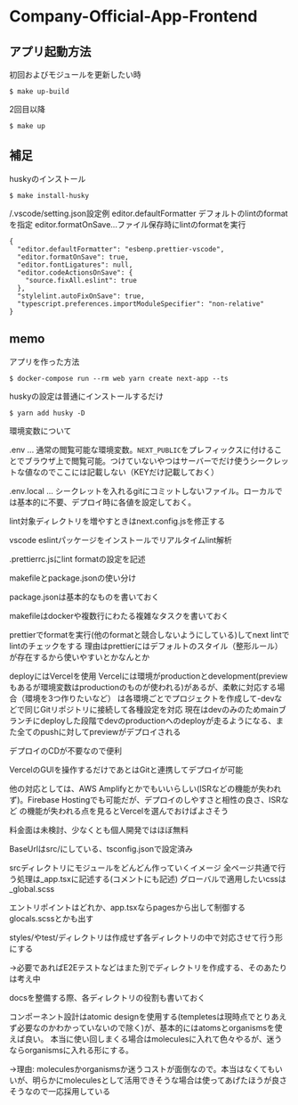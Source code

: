 # Company-Official-App-Frontend

## アプリ起動方法

初回およびモジュールを更新したい時
```
$ make up-build
```

2回目以降
```
$ make up
```

## 補足

huskyのインストール
```
$ make install-husky
```

/.vscode/setting.json設定例
editor.defaultFormatter デフォルトのlintのformatを指定
editor.formatOnSave...ファイル保存時にlintのformatを実行
```
{
  "editor.defaultFormatter": "esbenp.prettier-vscode",
  "editor.formatOnSave": true,
  "editor.fontLigatures": null,
  "editor.codeActionsOnSave": {
    "source.fixAll.eslint": true
  },
  "stylelint.autoFixOnSave": true,
  "typescript.preferences.importModuleSpecifier": "non-relative"
}
```


## memo
アプリを作った方法
```
$ docker-compose run --rm web yarn create next-app --ts
```

huskyの設定は普通にインストールするだけ
```
$ yarn add husky -D
```

環境変数について

.env ... 通常の閲覧可能な環境変数。`NEXT_PUBLIC`をプレフィックスに付けることでブラウザ上で閲覧可能。つけていないやつはサーバーでだけ使うシークレットな値なのでここには記載しない（KEYだけ記載しておく）

.env.local ... シークレットを入れるgitにコミットしないファイル。ローカルでは基本的に不要、デプロイ時に各値を設定しておく。

lint対象ディレクトリを増やすときはnext.config.jsを修正する

vscode
eslintパッケージをインストールでリアルタイムlint解析

.prettierrc.jsにlint formatの設定を記述

makefileとpackage.jsonの使い分け

package.jsonは基本的なものを書いておく

makefileはdockerや複数行にわたる複雑なタスクを書いておく

prettierでformatを実行(他のformatと競合しないようにしている)してnext lintでlintのチェックをする
理由はprettierにはデフォルトのスタイル（整形ルール）が存在するから使いやすいとかなんとか

deployにはVercelを使用
Vercelには環境がproductionとdevelopment(previewもあるが環境変数はproductionのものが使われる)があるが、柔軟に対応する場合（環境を3つ作りたいなど）
は各環境ごとでプロジェクトを作成して-devなどで同じGitリポジトリに接続して各種設定を対応
現在はdevのみのためmainブランチにdeployした段階でdevのproductionへのdeployが走るようになる、また全てのpushに対してpreviewがデプロイされる

デプロイのCDが不要なので便利

VercelのGUIを操作するだけであとはGitと連携してデプロイが可能

他の対応としては、AWS Amplifyとかでもいいらしい(ISRなどの機能が失われず)。Firebase Hostingでも可能だが、デプロイのしやすさと相性の良さ、ISRなど
の機能が失われる点を見るとVercelを選んでおけばよさそう

料金面は未検討、少なくとも個人開発ではほぼ無料

BaseUrlはsrc/にしている、tsconfig.jsonで設定済み

srcディレクトリにモジュールをどんどん作っていくイメージ
全ページ共通で行う処理は_app.tsxに記述する(コメントにも記述)
グローバルで適用したいcssは_global.scss

エントリポイントはどれか、app.tsxならpagesから出して制御する
glocals.scssとかも出す

styles/やtest/ディレクトリは作成せず各ディレクトリの中で対応させて行う形にする

→必要であればE2Eテストなどはまた別でディレクトリを作成する、そのあたりは考え中

docsを整備する際、各ディレクトリの役割も書いておく

コンポーネント設計はatomic designを使用する(templetesは現時点でとりあえず必要なのかわかっていないので除く)が、基本的にはatomsとorganismsを使えば良い。
本当に使い回しまくる場合はmoleculesに入れて色々やるが、迷うならorganismsに入れる形にする。

→理由: moleculesかorganismsか迷うコストが面倒なので。本当はなくてもいいが、明らかにmoleculesとして活用できそうな場合は使ってあげたほうが良さそうなので一応採用している